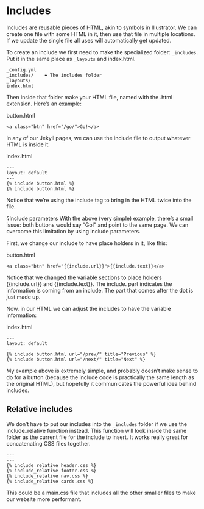 # Includes
Includes are reusable pieces of HTML, akin to symbols in Illustrator. We can create one file with some HTML in it, then use that file in multiple locations. If we update the single file all uses will automatically get updated.

To create an include we first need to make the specialized folder: `_includes`. Put it in the same place as `_layouts` and index.html.

```
_config.yml
_includes/    ⬅︎ The includes folder
_layouts/
index.html
```

Then inside that folder make your HTML file, named with the .html extension. Here’s an example:

button.html

```
<a class="btn" href="/go/">Go!</a>
```
In any of our Jekyll pages, we can use the include file to output whatever HTML is inside it:

index.html

```
---
layout: default
---
{% include button.html %}
{% include button.html %}
```

Notice that we’re using the include tag to bring in the HTML twice into the file.

§Include parameters
With the above (very simple) example, there’s a small issue: both buttons would say “Go!” and point to the same page. We can overcome this limitation by using include parameters.

First, we change our include to have place holders in it, like this:

button.html

```
<a class="btn" href="{{include.url}}">{{include.text}}</a>
```
Notice that we changed the variable sections to place holders {{include.url}} and {{include.text}}. The include. part indicates the information is coming from an include. The part that comes after the dot is just made up.

Now, in our HTML we can adjust the includes to have the variable information:

index.html

```
---
layout: default
---
{% include button.html url="/prev/" title="Previous" %}
{% include button.html url="/next/" title="Next" %}
```
My example above is extremely simple, and probably doesn’t make sense to do for a button (because the include code is practically the same length as the original HTML), but hopefully it communicates the powerful idea behind includes.

## Relative includes
We don’t have to put our includes into the `_includes` folder if we use the include_relative function instead. This function will look inside the same folder as the current file for the include to insert. It works really great for concatenating CSS files together.

```
---
---
{% include_relative header.css %}
{% include_relative footer.css %}
{% include_relative nav.css %}
{% include_relative cards.css %}
```

This could be a main.css file that includes all the other smaller files to make our website more performant.
